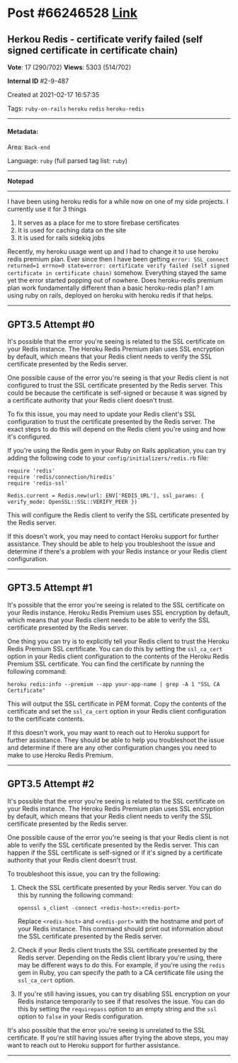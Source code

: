 
# Post \#66246528 [Link](https://stackoverflow.com/questions/66246528/)

## Herkou Redis - certificate verify failed (self signed certificate in certificate chain)

**Vote**: 17 (290/702) **Views**: 5303 (514/702) 

**Internal ID** \#2-9-487

Created at 2021-02-17 16:57:35

Tags: `ruby-on-rails` `heroku` `redis` `heroku-redis`

----------

#### Metadata:

Area: `Back-end`

Language: `ruby` (full parsed tag list: `ruby`)

----------

**Notepad**


----------

I have been using heroku redis for a while now on one of my side projects. I currently use it for 3 things

1. It serves as a place for me to store firebase certificates
2. It is used for caching data on the site
3. It is used for rails sidekiq jobs


Recently, my heroku usage went up and I had to change it to use heroku redis premium plan. Ever since then I have been getting `error: SSL_connect returned=1 errno=0 state=error: certificate verify failed (self signed certificate in certificate chain)` somehow. Everything stayed the same yet the error started popping out of nowhere.
Does heroku-redis premium plan work fundamentally different than a basic heroku-redis plan?
I am using ruby on rails, deployed on heroku with heroku redis if that helps.


----------
        
## GPT3.5 Attempt \#0

It's possible that the error you're seeing is related to the SSL certificate on your Redis instance. The Heroku Redis Premium plan uses SSL encryption by default, which means that your Redis client needs to verify the SSL certificate presented by the Redis server.

One possible cause of the error you're seeing is that your Redis client is not configured to trust the SSL certificate presented by the Redis server. This could be because the certificate is self-signed or because it was signed by a certificate authority that your Redis client doesn't trust.

To fix this issue, you may need to update your Redis client's SSL configuration to trust the certificate presented by the Redis server. The exact steps to do this will depend on the Redis client you're using and how it's configured.

If you're using the Redis gem in your Ruby on Rails application, you can try adding the following code to your `config/initializers/redis.rb` file:

```
require 'redis'
require 'redis/connection/hiredis'
require 'redis-ssl'

Redis.current = Redis.new(url: ENV['REDIS_URL'], ssl_params: { verify_mode: OpenSSL::SSL::VERIFY_PEER })
```

This will configure the Redis client to verify the SSL certificate presented by the Redis server.

If this doesn't work, you may need to contact Heroku support for further assistance. They should be able to help you troubleshoot the issue and determine if there's a problem with your Redis instance or your Redis client configuration.

--------

## GPT3.5 Attempt \#1

It's possible that the error you're seeing is related to the SSL certificate on your Redis instance. Heroku Redis Premium uses SSL encryption by default, which means that your Redis client needs to be able to verify the SSL certificate presented by the Redis server.

One thing you can try is to explicitly tell your Redis client to trust the Heroku Redis Premium SSL certificate. You can do this by setting the `ssl_ca_cert` option in your Redis client configuration to the contents of the Heroku Redis Premium SSL certificate. You can find the certificate by running the following command:

```
heroku redis:info --premium --app your-app-name | grep -A 1 "SSL CA Certificate"
```

This will output the SSL certificate in PEM format. Copy the contents of the certificate and set the `ssl_ca_cert` option in your Redis client configuration to the certificate contents.

If this doesn't work, you may want to reach out to Heroku support for further assistance. They should be able to help you troubleshoot the issue and determine if there are any other configuration changes you need to make to use Heroku Redis Premium.

--------

## GPT3.5 Attempt \#2

It's possible that the error you're seeing is related to the SSL certificate on your Redis instance. The Heroku Redis Premium plan uses SSL encryption by default, which means that your Redis client needs to verify the SSL certificate presented by the Redis server.

One possible cause of the error you're seeing is that your Redis client is not able to verify the SSL certificate presented by the Redis server. This can happen if the SSL certificate is self-signed or if it's signed by a certificate authority that your Redis client doesn't trust.

To troubleshoot this issue, you can try the following:

1. Check the SSL certificate presented by your Redis server. You can do this by running the following command:

   ```
   openssl s_client -connect <redis-host>:<redis-port>
   ```

   Replace `<redis-host>` and `<redis-port>` with the hostname and port of your Redis instance. This command should print out information about the SSL certificate presented by the Redis server.

2. Check if your Redis client trusts the SSL certificate presented by the Redis server. Depending on the Redis client library you're using, there may be different ways to do this. For example, if you're using the `redis` gem in Ruby, you can specify the path to a CA certificate file using the `ssl_ca_cert` option.

3. If you're still having issues, you can try disabling SSL encryption on your Redis instance temporarily to see if that resolves the issue. You can do this by setting the `requirepass` option to an empty string and the `ssl` option to `false` in your Redis configuration.

It's also possible that the error you're seeing is unrelated to the SSL certificate. If you're still having issues after trying the above steps, you may want to reach out to Heroku support for further assistance.

--------

